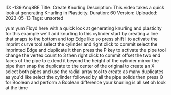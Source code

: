 ID: -139iAnq8BE
Title: Create Knurling
Description: This video takes a quick look at generating Knurling in Plasticity.
Duration: 60
Version: 
Uploaded: 2023-05-13
Tags: unsorted

yum yum Floyd here with a quick look at
generating knurling and plasticity for
this example we'll add knurling to this
cylinder start by creating a line that
snaps to the bottom and top Edge like so
press shift I to activate the imprint
curve tool select the cylinder and right
click to commit select the imprinted
Edge and duplicate it
then press the P key to activate the
pipe tool
change the vertex count to 3 then right
click to commit offset the two end faces
of the pipe to extend it beyond the
height of the cylinder
mirror the pipe then snap the duplicate
to the center of the original to create
an X
select both pipes and use the radial
array tool to create as many duplicates
as you'd like
select the cylinder
followed by all the pipe solids then
press Q for Boolean and perform a
Boolean difference
your knurling is all set
oh look at the time
